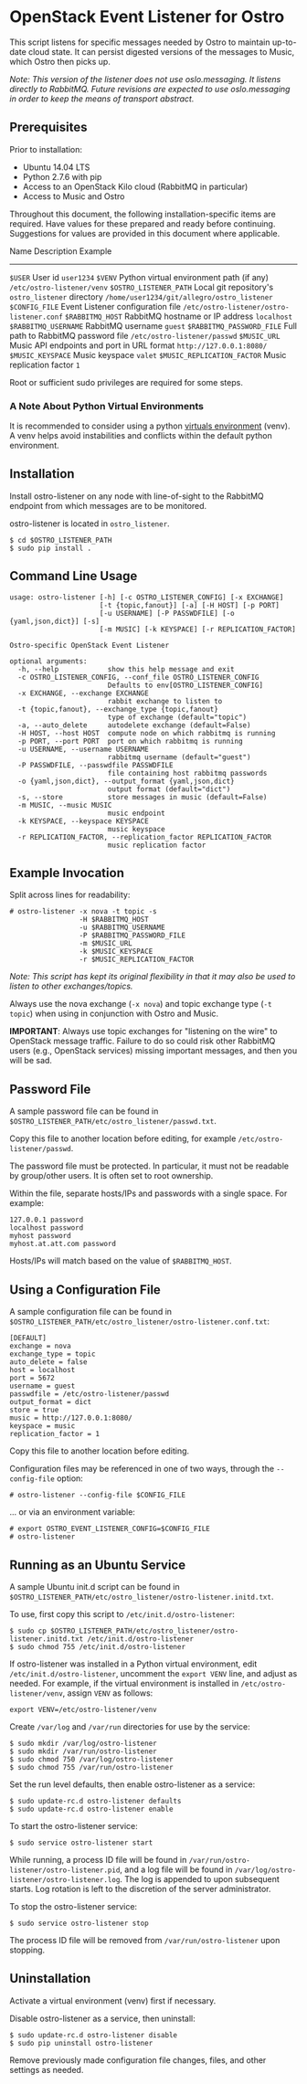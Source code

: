 OpenStack Event Listener for Ostro
==================================

This script listens for specific messages needed by Ostro to maintain
up-to-date cloud state. It can persist digested versions of the messages
to Music, which Ostro then picks up.

*Note: This version of the listener does not use oslo.messaging. It
listens directly to RabbitMQ. Future revisions are expected to use
oslo.messaging in order to keep the means of transport abstract.*

Prerequisites
-------------

Prior to installation:

-   Ubuntu 14.04 LTS
-   Python 2.7.6 with pip
-   Access to an OpenStack Kilo cloud (RabbitMQ in particular)
-   Access to Music and Ostro

Throughout this document, the following installation-specific items are
required. Have values for these prepared and ready before continuing.
Suggestions for values are provided in this document where applicable.

  Name                          Description                                         Example
  ----------------------------- --------------------------------------------------- -------------------------------------------
  `$USER`                       User id                                             `user1234`
  `$VENV`                       Python virtual environment path (if any)            `/etc/ostro-listener/venv`
  `$OSTRO_LISTENER_PATH`        Local git repository's `ostro_listener` directory   `/home/user1234/git/allegro/ostro_listener`
  `$CONFIG_FILE`                Event Listener configuration file                   `/etc/ostro-listener/ostro-listener.conf`
  `$RABBITMQ_HOST`              RabbitMQ hostname or IP address                     `localhost`
  `$RABBITMQ_USERNAME`          RabbitMQ username                                   `guest`
  `$RABBITMQ_PASSWORD_FILE`     Full path to RabbitMQ password file                 `/etc/ostro-listener/passwd`
  `$MUSIC_URL`                  Music API endpoints and port in URL format          `http://127.0.0.1:8080/`
  `$MUSIC_KEYSPACE`             Music keyspace                                      `valet`
  `$MUSIC_REPLICATION_FACTOR`   Music replication factor                            `1`

Root or sufficient sudo privileges are required for some steps.

### A Note About Python Virtual Environments

It is recommended to consider using a python [virtuals
environment](http://docs.python-guide.org/en/latest/dev/virtualenvs/)
(venv). A venv helps avoid instabilities and conflicts within the
default python environment.

Installation
------------

Install ostro-listener on any node with line-of-sight to the RabbitMQ
endpoint from which messages are to be monitored.

ostro-listener is located in `ostro_listener`.

~~~~ {.bash}
$ cd $OSTRO_LISTENER_PATH
$ sudo pip install .
~~~~

Command Line Usage
------------------

    usage: ostro-listener [-h] [-c OSTRO_LISTENER_CONFIG] [-x EXCHANGE]
                          [-t {topic,fanout}] [-a] [-H HOST] [-p PORT]
                          [-u USERNAME] [-P PASSWDFILE] [-o {yaml,json,dict}] [-s]
                          [-m MUSIC] [-k KEYSPACE] [-r REPLICATION_FACTOR]

    Ostro-specific OpenStack Event Listener

    optional arguments:
      -h, --help            show this help message and exit
      -c OSTRO_LISTENER_CONFIG, --conf_file OSTRO_LISTENER_CONFIG
                            Defaults to env[OSTRO_LISTENER_CONFIG]
      -x EXCHANGE, --exchange EXCHANGE
                            rabbit exchange to listen to
      -t {topic,fanout}, --exchange_type {topic,fanout}
                            type of exchange (default="topic")
      -a, --auto_delete     autodelete exchange (default=False)
      -H HOST, --host HOST  compute node on which rabbitmq is running
      -p PORT, --port PORT  port on which rabbitmq is running
      -u USERNAME, --username USERNAME
                            rabbitmq username (default="guest")
      -P PASSWDFILE, --passwdfile PASSWDFILE
                            file containing host rabbitmq passwords
      -o {yaml,json,dict}, --output_format {yaml,json,dict}
                            output format (default="dict")
      -s, --store           store messages in music (default=False)
      -m MUSIC, --music MUSIC
                            music endpoint
      -k KEYSPACE, --keyspace KEYSPACE
                            music keyspace
      -r REPLICATION_FACTOR, --replication_factor REPLICATION_FACTOR
                            music replication factor

Example Invocation
------------------

Split across lines for readability:

    # ostro-listener -x nova -t topic -s
                     -H $RABBITMQ_HOST
                     -u $RABBITMQ_USERNAME
                     -P $RABBITMQ_PASSWORD_FILE
                     -m $MUSIC_URL
                     -k $MUSIC_KEYSPACE
                     -r $MUSIC_REPLICATION_FACTOR

*Note: This script has kept its original flexibility in that it may also
be used to listen to other exchanges/topics.*

Always use the nova exchange (`-x nova`) and topic exchange type
(`-t topic`) when using in conjunction with Ostro and Music.

**IMPORTANT**: Always use topic exchanges for "listening on the wire" to
OpenStack message traffic. Failure to do so could risk other RabbitMQ
users (e.g., OpenStack services) missing important messages, and then
you will be sad.

Password File
-------------

A sample password file can be found in
`$OSTRO_LISTENER_PATH/etc/ostro_listener/passwd.txt`.

Copy this file to another location before editing, for example
`/etc/ostro-listener/passwd`.

The password file must be protected. In particular, it must not be
readable by group/other users. It is often set to root ownership.

Within the file, separate hosts/IPs and passwords with a single space.
For example:

    127.0.0.1 password
    localhost password
    myhost password
    myhost.at.att.com password

Hosts/IPs will match based on the value of `$RABBITMQ_HOST`.

Using a Configuration File
--------------------------

A sample configuration file can be found in
`$OSTRO_LISTENER_PATH/etc/ostro_listener/ostro-listener.conf.txt`:

~~~~ {.ini}
[DEFAULT]
exchange = nova
exchange_type = topic
auto_delete = false
host = localhost
port = 5672
username = guest
passwdfile = /etc/ostro-listener/passwd
output_format = dict
store = true
music = http://127.0.0.1:8080/
keyspace = music
replication_factor = 1
~~~~

Copy this file to another location before editing.

Configuration files may be referenced in one of two ways, through the
`--config-file` option:

~~~~ {.bash}
# ostro-listener --config-file $CONFIG_FILE
~~~~

... or via an environment variable:

~~~~ {.bash}
# export OSTRO_EVENT_LISTENER_CONFIG=$CONFIG_FILE
# ostro-listener
~~~~

Running as an Ubuntu Service
----------------------------

A sample Ubuntu init.d script can be found in
`$OSTRO_LISTENER_PATH/etc/ostro_listener/ostro-listener.initd.txt`.

To use, first copy this script to `/etc/init.d/ostro-listener`:

~~~~ {.bash}
$ sudo cp $OSTRO_LISTENER_PATH/etc/ostro_listener/ostro-listener.initd.txt /etc/init.d/ostro-listener
$ sudo chmod 755 /etc/init.d/ostro-listener
~~~~

If ostro-listener was installed in a Python virtual environment, edit
`/etc/init.d/ostro-listener`, uncomment the `export VENV` line, and
adjust as needed. For example, if the virtual environment is installed
in `/etc/ostro-listener/venv`, assign `VENV` as follows:

~~~~ {.bash}
export VENV=/etc/ostro-listener/venv
~~~~

Create `/var/log` and `/var/run` directories for use by the service:

~~~~ {.bash}
$ sudo mkdir /var/log/ostro-listener
$ sudo mkdir /var/run/ostro-listener
$ sudo chmod 750 /var/log/ostro-listener
$ sudo chmod 755 /var/run/ostro-listener
~~~~

Set the run level defaults, then enable ostro-listener as a service:

~~~~ {.bash}
$ sudo update-rc.d ostro-listener defaults
$ sudo update-rc.d ostro-listener enable
~~~~

To start the ostro-listener service:

~~~~ {.bash}
$ sudo service ostro-listener start
~~~~

While running, a process ID file will be found in
`/var/run/ostro-listener/ostro-listener.pid`, and a log file will be
found in `/var/log/ostro-listener/ostro-listener.log`. The log is
appended to upon subsequent starts. Log rotation is left to the
discretion of the server administrator.

To stop the ostro-listener service:

~~~~ {.bash}
$ sudo service ostro-listener stop
~~~~

The process ID file will be removed from `/var/run/ostro-listener` upon
stopping.

Uninstallation
--------------

Activate a virtual environment (venv) first if necessary.

Disable ostro-listener as a service, then uninstall:

~~~~ {.bash}
$ sudo update-rc.d ostro-listener disable
$ sudo pip uninstall ostro-listener
~~~~

Remove previously made configuration file changes, files, and other
settings as needed.
